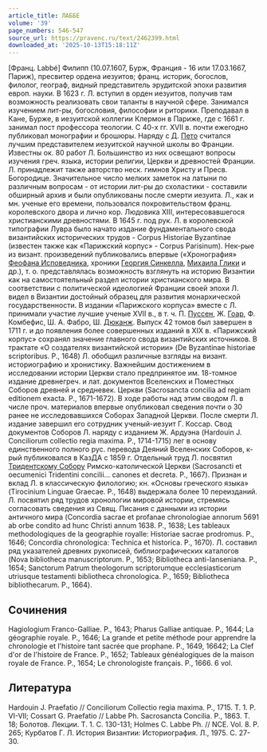 ```yaml
---
article_title: ЛАББЕ
volume: '39'
page_numbers: 546-547
source_url: https://pravenc.ru/text/2462399.html
downloaded_at: '2025-10-13T15:18:11Z'
---
```


[Франц. Labbé] Филипп (10.07.1607, Бурж, Франция - 16 или 17.03.1667, Париж), пресвитер ордена иезуитов; франц. историк, богослов, филолог, географ, видный представитель эрудитской эпохи развития европ. науки. В 1623 г. Л. вступил в орден иезуитов, получив там возможность реализовать свои таланты в научной сфере. Занимался изучением лит-ры, богословия, философии и риторики. Преподавал в Кане, Бурже, в иезуитской коллегии Клермон в Париже, где c 1661 г. занимал пост профессора теологии. С 40-х гг. XVII в. почти ежегодно публиковал монографии и брошюры. Наряду с Д. [Пето](https://pravenc.ru/text/Пето.html) считался лучшим представителем иезуитской научной школы во Франции. Известны ок. 80 работ Л. Большинство из них освещают вопросы изучения греч. языка, истории религии, Церкви и древностей Франции. Л. принадлежит также авторство неск. гимнов Христу и Пресв. Богородице. Значительное число мелких заметок на латыни по различным вопросам - от истории лит-ры до схоластики - составили обширный архив и были опубликованы после смерти иезуита. Л., как и мн. ученые его времени, пользовался покровительством франц. королевского двора и лично кор. Людовика XIII, интересовавшегося христианскими древностями. В 1645 г. под рук. Л. в королевской типографии Лувра было начато издание фундаментального свода византийских исторических трудов - Сorpus Historiae Byzantinae (известен также как «Парижский корпус» - Corpus Parisinum). Нек-рые из визант. произведений публиковались впервые («Хронография» [Феофана Исповедника](<https://pravenc.ru/text/Феофан Исповедник.html>), хроники [Георгия Синкелла](<https://pravenc.ru/text/Георгий Синкелл.html>), [Михаила Глики](<https://pravenc.ru/text/Михаила Глики.html>) и др.), т. о. представлялась возможность взглянуть на историю Византии как на самостоятельный раздел истории христианского мира. В соответствии с политической идеологией Франции своей эпохи Л. видел в Византии достойный образец для развития монархической государственности. В издании «Парижского корпуса» вместе с Л. принимали участие лучшие ученые XVII в., в т. ч. П. [Пуссен](https://pravenc.ru/text/Пуссен.html), Ж. [Гоар](https://pravenc.ru/text/Гоар.html), Ф. Комбефис, Ш. А. Фабро, Ш. [Дюканж](https://pravenc.ru/text/Дюканж.html). Выпуск 42 томов был завершен в 1711 г. и до появления более совершенных изданий в XIX в. «Парижский корпус» сохранял значение главного свода византийских источников. В трактате «О создателях византийской истории» (De Byzantinae historiae scriptoribus. P., 1648) Л. обобщил различные взгляды на визант. историографию и хронистику. Важнейшим достижением в исследовании истории Церкви стало предпринятое им. 18-томное издание древнегреч. и лат. документов Вселенских и Поместных Соборов древней и средневек. Церкви (Sacrosancta concilia ad regiam editionem exacta. P., 1671-1672). В ходе работы над этим сводом Л. в числе проч. материалов впервые опубликовал сведения почти о 30 ранее не исследовавшихся Соборах Западной Церкви. После смерти Л. издание завершил его сотрудник ученый-иезуит Г. Коссар. Свод документов Соборов Л. наряду с изданием Ж. Ардуэна (Hardouin J. Conciliorum collectio regia maxima. P., 1714-1715) лег в основу единственного полного рус. перевода Деяний Вселенских Соборов, к-рый публиковался в КазДА с 1859 г. Отдельный труд Л. посвятил [Тридентскому Собору](<https://pravenc.ru/text/Тридентскому Собору.html>) Римско-католической Церкви (Sacrosancti et oecumenici Tridentini concilii… canones et decreta. P., 1667). Признан и вклад Л. в классическую филологию; кн. «Основы греческого языка» (Tirocinium Linguae Graecae. P., 1648) выдержала более 10 переизданий. Л. посвятил ряд трудов хронологии мировой истории, стремясь согласовать сведения из Свящ. Писания с данными из истории античного мира (Concordia sacrae et profanae chronologiae annorum 5691 ab orbe condito ad hunc Christi annum 1638. P., 1638; Les tableaux methodologiques de la geographie royalle: Historiae sacrae prodromus. P., 1646; Concordia chronologica: Тechnica et historica. P., 1670). Л. составил ряд указателей древних рукописей, библиографических каталогов (Nova bibliotheca manuscriptorum. P., 1653; Bibliotheca anti-Ianseniana. P., 1654; Sanctorum Patrum theologorum scriptorumque ecclesiasticorum utriusque testamenti bibliotheca chronologica. P., 1659; Bibliotheca bibliothecarum. P., 1664).

## Сочинения

Hagiologium Franco-Galliae. P., 1643; Pharus Galliae antiquae. P., 1644; La géographie royale. P., 1646; La grande et petite méthode pour apprendre la chronologie et l'histoire tant sacrée que prophane. P., 1649, 16642; La Clef d'or de l'histoire de France. P., 1652; Tableaux généalogiques de la maison royale de France. P., 1654; Le chronologiste français. P., 1666. 6 vol.

## Литература

Hardouin J. Praefatio // Conciliorum Collectio regia maxima. P., 1715. Т. 1. P. VI-VII; Cossart G. Praefatio // Labbe Ph. Sacrosancta Concilia. P., 1863. Т. 18; Болотов. Лекции. Т. 1. С. 130-131; Holmes C. Labbe Ph. // NCE. Vol. 8. P. 265; Курбатов Г. Л. История Византии: Историография. Л., 1975. С. 27-30.
